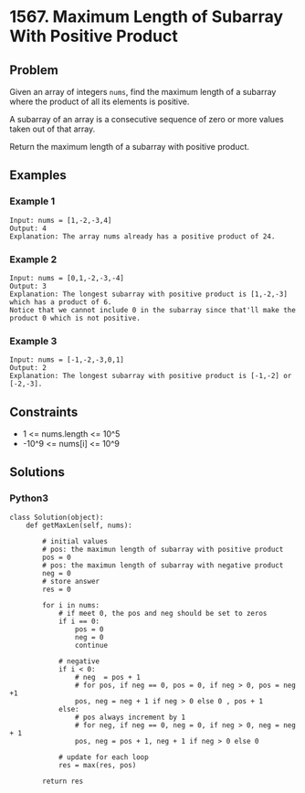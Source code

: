 # 1567. Maximum Length of Subarray With Positive Product

## Problem

Given an array of integers `nums`, find the maximum length of a subarray where the product of all its elements is positive.

A subarray of an array is a consecutive sequence of zero or more values taken out of that array.

Return the maximum length of a subarray with positive product.

## Examples

### Example 1

```
Input: nums = [1,-2,-3,4]
Output: 4
Explanation: The array nums already has a positive product of 24.
```

### Example 2

```
Input: nums = [0,1,-2,-3,-4]
Output: 3
Explanation: The longest subarray with positive product is [1,-2,-3] which has a product of 6.
Notice that we cannot include 0 in the subarray since that'll make the product 0 which is not positive.
```

### Example 3

```
Input: nums = [-1,-2,-3,0,1]
Output: 2
Explanation: The longest subarray with positive product is [-1,-2] or [-2,-3].
```

## Constraints

* 1 <= nums.length <= 10^5
* -10^9 <= nums[i] <= 10^9

## Solutions

### Python3

```
class Solution(object):
    def getMaxLen(self, nums):
        
        # initial values
        # pos: the maximun length of subarray with positive product
        pos = 0
        # pos: the maximun length of subarray with negative product
        neg = 0
        # store answer
        res = 0
        
        for i in nums:
            # if meet 0, the pos and neg should be set to zeros
            if i == 0:
                pos = 0
                neg = 0
                continue
            
            # negative
            if i < 0:
                # neg  = pos + 1
                # for pos, if neg == 0, pos = 0, if neg > 0, pos = neg +1
                pos, neg = neg + 1 if neg > 0 else 0 , pos + 1
            else:
                # pos always increment by 1
                # for neg, if neg == 0, neg = 0, if neg > 0, neg = neg + 1
                pos, neg = pos + 1, neg + 1 if neg > 0 else 0
            
            # update for each loop
            res = max(res, pos)
            
        return res
```
